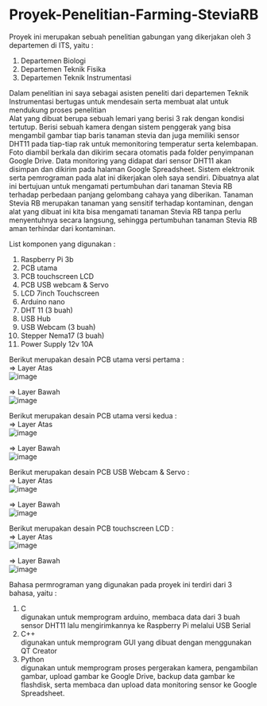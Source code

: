 # Proyek-Penelitian-Farming-SteviaRB
Proyek ini merupakan sebuah penelitian gabungan yang dikerjakan oleh 3 departemen di ITS, yaitu :  
1. Departemen Biologi
2. Departemen Teknik Fisika
3. Departemen Teknik Instrumentasi  

Dalam penelitian ini saya sebagai asisten peneliti dari departemen Teknik Instrumentasi bertugas untuk mendesain serta membuat alat untuk mendukung proses penelitian  
Alat yang dibuat berupa sebuah lemari yang berisi 3 rak dengan kondisi tertutup. Berisi sebuah kamera dengan sistem penggerak yang bisa mengambil gambar tiap baris tanaman stevia dan juga memiliki sensor DHT11 pada tiap-tiap rak untuk memonitoring temperatur serta kelembapan. Foto diambil berkala dan dikirim secara otomatis pada folder penyimpanan Google Drive. Data monitoring yang didapat dari sensor DHT11 akan disimpan dan dikirim pada halaman Google Spreadsheet. Sistem elektronik serta pemrograman pada alat ini dikerjakan oleh saya sendiri. Dibuatnya alat ini bertujuan untuk mengamati pertumbuhan dari tanaman Stevia RB terhadap perbedaan panjang gelombang cahaya yang diberikan. Tanaman Stevia RB merupakan tanaman yang sensitif terhadap kontaminan, dengan alat yang dibuat ini kita bisa mengamati tanaman Stevia RB tanpa perlu menyentuhnya secara langsung, sehingga pertumbuhan tanaman Stevia RB aman terhindar dari kontaminan.  
  
List komponen yang digunakan :  
1. Raspberry Pi 3b
2. PCB utama
3. PCB touchscreen LCD
4. PCB USB webcam & Servo
5. LCD 7inch Touchscreen
6. Arduino nano
7. DHT 11 (3 buah)
8. USB Hub
9. USB Webcam (3 buah)
10. Stepper Nema17 (3 buah)
11. Power Supply 12v 10A
  
Berikut merupakan desain PCB utama versi pertama :  
=> Layer Atas  
  ![image](https://user-images.githubusercontent.com/87922087/143823699-942f2eae-b18b-45b8-903f-b51af5826194.png)

=> Layer Bawah  
  ![image](https://user-images.githubusercontent.com/87922087/143823767-af0d8f1b-e998-463b-a903-1e35cab96d80.png)

Berikut merupakan desain PCB utama versi kedua :  
=> Layer Atas  
  ![image](https://user-images.githubusercontent.com/87922087/143824376-eb411233-5e71-47e4-9dac-21e51eb6534b.png)

=> Layer Bawah  
  ![image](https://user-images.githubusercontent.com/87922087/143824471-060b5031-e703-4b9b-9d0e-39cfad0423a3.png)  
  
Berikut merupakan desain PCB USB Webcam & Servo :  
=> Layer Atas  
![image](https://user-images.githubusercontent.com/87922087/143825533-a5a85deb-cddf-4061-9290-656e65b19841.png)

=> Layer Bawah  
![image](https://user-images.githubusercontent.com/87922087/143825628-fbc19baa-4eac-4dbf-b704-e32d946d8bc8.png)

Berikut merupakan desain PCB touchscreen LCD :  
=> Layer Atas  
![image](https://user-images.githubusercontent.com/87922087/143826292-dea44669-45ef-4783-8fa4-4bcfa3934f9c.png)

=> Layer Bawah  
![image](https://user-images.githubusercontent.com/87922087/143826396-a713b89e-3679-4f55-9689-a3250a2a2fef.png)

Bahasa permrograman yang digunakan pada proyek ini terdiri dari 3 bahasa, yaitu :
1. C  
digunakan untuk memprogram arduino, membaca data dari 3 buah sensor DHT11 lalu mengirimkannya ke Raspberry Pi melalui USB Serial  
3. C++  
digunakan untuk memprogram GUI yang dibuat dengan menggunakan QT Creator  
5. Python  
digunakan untuk memprogram proses pergerakan kamera, pengambilan gambar, upload gambar ke Google Drive, backup data gambar ke flashdisk, serta membaca dan upload data monitoring sensor ke Google Spreadsheet.  


  

